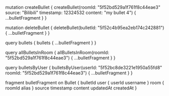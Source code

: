 mutation createBullet {
  createBullet(roomId: "5f52bd529a1f761f8c44eae3" source: "Bilibili" timestamp: 12324532 content: "my bullet 4") {
    ...bulletFragment
  }
}

mutation deleteBullet {
  deleteBullet(bulletId: "5f52c4b95ea2eb174c242881") {
    ...bulletFragment
  }
}



query bullets {
  bullets {
    ...bulletFragment
  }
}


query allBulletsInRoom {
  allBulletsInRoom(roomId: "5f52bd529a1f761f8c44eae3") {
      ...bulletFragment
  }
}

query bulletsByUser {
  bulletsByUser(userId: "5f52bc8de3221e1950a55fd8" roomId: "5f52bd529a1f761f8c44eae3") {
    ...bulletFragment
  }
}



fragment bulletFragment on Bullet {
  bulletId
  user {
    userId
    username
  }
  room {
    roomId
    alias
  }
  source
  timestamp
  content
  updatedAt
	createdAt
}